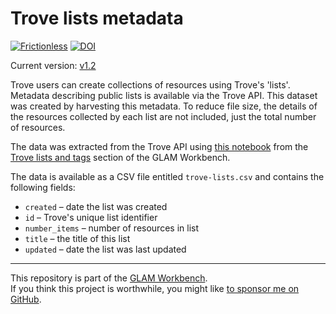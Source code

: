 # Trove lists metadata

[![Frictionless](https://github.com/GLAM-Workbench/trove-lists-metadata/actions/workflows/frictionless.yaml/badge.svg)](https://repository.frictionlessdata.io/report?user=GLAM-Workbench&repo=trove-lists-metadata&flow=frictionless) [![DOI](https://zenodo.org/badge/DOI/10.5281/zenodo.6827077.svg)](https://doi.org/10.5281/zenodo.6827077)

Current version: [v1.2](https://github.com/GLAM-Workbench/trove-lists-metadata/releases/tag/v1.2)

Trove users can create collections of resources using Trove's 'lists'. Metadata describing public lists is available via the Trove API. This dataset was created by harvesting this metadata. To reduce file size, the details of the resources collected by each list are not included, just the total number of resources.

The data was extracted from the Trove API using [this notebook](https://glam-workbench.net/trove-lists/#harvest-summary-data-from-trove-lists) from the [Trove lists and tags](https://glam-workbench.net/trove-lists/) section of the GLAM Workbench.

The data is available as a CSV file entitled `trove-lists.csv` and contains the following fields:

- `created` – date the list was created
- `id` – Trove's unique list identifier
- `number_items` – number of resources in list
- `title` – the title of this list
- `updated` – date the list was last updated

----

This repository is part of the [GLAM Workbench](https://glam-workbench.net/).  
If you think this project is worthwhile, you might like [to sponsor me on GitHub](https://github.com/sponsors/wragge?o=esb).